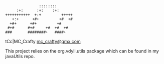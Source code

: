                    ::::::::          
         :+:      :+:    :+:         
    +++++++++++  +:+         +++++   
       +:+      +#+         +#  +#   
      +#+      +#+         +#        
     #+#      #+#     +#  +#  +#     
    ###       ########+   ####+      

 tCc|MC_Crafty
 mc_crafty@gmx.com

This project relies on the org.vdyll.utils package which can be found in my javaUtils repo.
